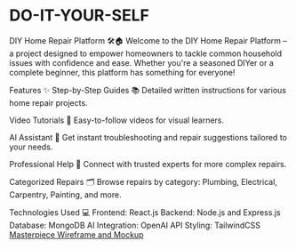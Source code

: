 # DO-IT-YOUR-SELF
DIY Home Repair Platform 🛠️🏠
Welcome to the DIY Home Repair Platform – a project designed to empower homeowners to tackle common household issues with confidence and ease. Whether you're a seasoned DIYer or a complete beginner, this platform has something for everyone!

Features ✨
Step-by-Step Guides 📚
Detailed written instructions for various home repair projects.

Video Tutorials 🎥
Easy-to-follow videos for visual learners.

AI Assistant 🤖
Get instant troubleshooting and repair suggestions tailored to your needs.

Professional Help 💼
Connect with trusted experts for more complex repairs.

Categorized Repairs 🗂️
Browse repairs by category: Plumbing, Electrical, Carpentry, Painting, and more.

Technologies Used 💻
Frontend: React.js
Backend: Node.js and Express.js
Database: MongoDB
AI Integration: OpenAI API
Styling: TailwindCSS
[Masterpiece Wireframe and Mockup](https://www.figma.com/design/nT9NFoqYWtMsTUKLYkH2Vq/Masterpiece?node-id=0-1&t=CUvurKz6K6hZlD2B-1)
